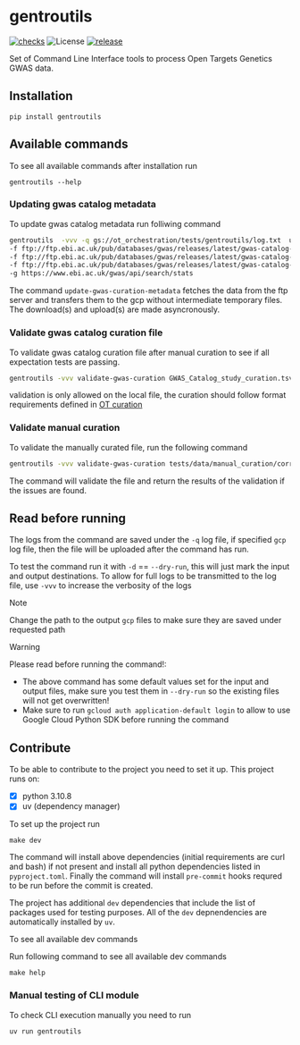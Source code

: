 # gentroutils
[![checks](https://github.com/opentargets/gentroutils/actions/workflows/pr.yaml/badge.svg?branch=dev)](https://github.com/opentargets/gentroutils/actions/workflows/pr.yaml)
![License](https://img.shields.io/badge/License-Apache_2.0-blue.svg)
[![release](https://github.com/opentargets/gentroutils/actions/workflows/release.yaml/badge.svg)](https://github.com/opentargets/gentroutils/actions/workflows/release.yaml)

Set of Command Line Interface tools to process Open Targets Genetics GWAS data.

## Installation

```
pip install gentroutils
```

## Available commands

To see all available commands after installation run

```{bash}
gentroutils --help
```

### Updating gwas catalog metadata

To update gwas catalog metadata run folliwing command

```bash
gentroutils  -vvv -q gs://ot_orchestration/tests/gentroutils/log.txt  update-gwas-curation-metadata \
-f ftp://ftp.ebi.ac.uk/pub/databases/gwas/releases/latest/gwas-catalog-associations_ontology-annotated.tsv gs://ot_orchestration/tests/gentroutils/gwas-catalog-associations_ontology-annotated.tsv \
-f ftp://ftp.ebi.ac.uk/pub/databases/gwas/releases/latest/gwas-catalog-download-studies-v1.0.3.1.txt gs://ot_orchestration/tests/gentroutils/gwas-catalog-download-studies-v1.0.3.1.txt \
-f ftp://ftp.ebi.ac.uk/pub/databases/gwas/releases/latest/gwas-catalog-download-ancestries-v1.0.3.1.txt gs://ot_orchestration/tests/gentroutils/gwas-catalog-download-ancestries-v1.0.3.1.txt \
-g https://www.ebi.ac.uk/gwas/api/search/stats
```

The command `update-gwas-curation-metadata` fetches the data from the ftp server and transfers them to the gcp without intermediate temporary files. The download(s) and upload(s) are made asyncronously.

### Validate gwas catalog curation file

To validate gwas catalog curation file after manual curation to see if all expectation tests are passing.

```bash
gentroutils -vvv validate-gwas-curation GWAS_Catalog_study_curation.tsv
```

validation is only allowed on the local file, the curation should follow format requirements defined in [OT curation](https://github.com/opentargets/curation/blob/master/genetics/GWAS_Catalog_study_curation.tsv)


### Validate manual curation

To validate the manually curated file, run the following command

```bash
gentroutils -vvv validate-gwas-curation tests/data/manual_curation/correct_curation.tsv
```

The command will validate the file and return the results of the validation if the issues are found.

## Read before running

The logs from the command are saved under the `-q` log file, if specified `gcp` log file, then the file will be uploaded after the command has run.

To test the command run it with `-d` == `--dry-run`, this will just mark the input and output destinations.
To allow for full logs to be transmitted to the log file, use `-vvv` to increase the verbosity of the logs

> [!NOTE]
> Change the path to the output `gcp` files to make sure they are saved under requested path

> [!WARNING]
> Please read before running the command!:
>
> * The above command has some default values set for the input and output files, make sure you test them in `--dry-run` so the existing files will not get overwritten!
> * Make sure to run `gcloud auth application-default login` to allow to use Google Cloud Python SDK before running the command



## Contribute

To be able to contribute to the project you need to set it up. This project
runs on:

- [x] python 3.10.8
- [x] uv (dependency manager)

To set up the project run

```{bash}
make dev
```

The command will install above dependencies (initial requirements are curl and bash) if not present and
install all python dependencies listed in `pyproject.toml`. Finally the command will install `pre-commit` hooks
requred to be run before the commit is created.

The project has additional `dev` dependencies that include the list of packages used for testing purposes.
All of the `dev` depnendencies are automatically installed by `uv`.

To see all available dev commands

Run following command to see all available dev commands

```{bash}
make help
```

### Manual testing of CLI module

To check CLI execution manually you need to run

```{bash}
uv run gentroutils
```
